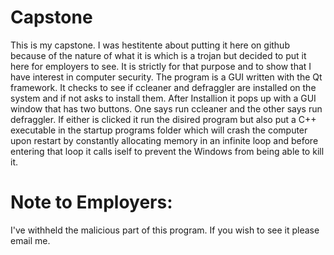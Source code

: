 # Capstone
This is my capstone. I was hestitente about putting it here on github because of the nature of what it is 
which is a trojan but decided to put it here for employers to see. It is strictly for that purpose and to show 
that I have interest in computer security. The program is a GUI written with the Qt framework.
It checks to see if ccleaner and defraggler are installed on the system and if not asks to install them.
After Installion it pops up with a GUI window that has two buttons. One says run ccleaner and the other says run defraggler.
If either is clicked it run the disired program but also put a C++ executable in the startup programs folder 
which will crash the computer upon restart by constantly allocating memory in an infinite loop and before entering that loop 
it calls iself to prevent the Windows from being able to kill it.

# Note to Employers: 
I've withheld the malicious part of this program. If you wish to see it please email me. 
